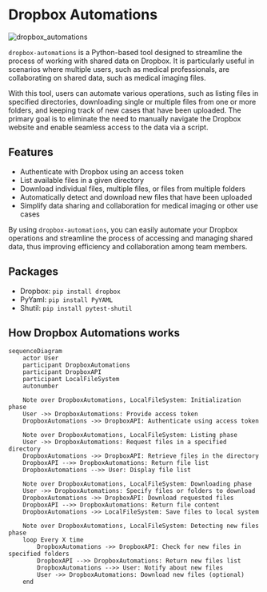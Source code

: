 # Dropbox Automations

![dropbox_automations](https://user-images.githubusercontent.com/37108394/234244745-53eea842-3003-4ba7-a32b-45e72af183cc.png)

`dropbox-automations` is a Python-based tool designed to streamline the process of working with shared data on Dropbox. It is particularly useful in scenarios where multiple users, such as medical professionals, are collaborating on shared data, such as medical imaging files.

With this tool, users can automate various operations, such as listing files in specified directories, downloading single or multiple files from one or more folders, and keeping track of new cases that have been uploaded. The primary goal is to eliminate the need to manually navigate the Dropbox website and enable seamless access to the data via a script.

## Features
- Authenticate with Dropbox using an access token
- List available files in a given directory
- Download individual files, multiple files, or files from multiple folders
- Automatically detect and download new files that have been uploaded
- Simplify data sharing and collaboration for medical imaging or other use cases

By using `dropbox-automations`, you can easily automate your Dropbox operations and streamline the process of accessing and managing shared data, thus improving efficiency and collaboration among team members.

## Packages
- Dropbox: ```pip install dropbox```
- PyYaml: ```pip install PyYAML```
- Shutil: ```pip install pytest-shutil```

## How Dropbox Automations works
```mermaid
sequenceDiagram
    actor User
    participant DropboxAutomations
    participant DropboxAPI
    participant LocalFileSystem
    autonumber

    Note over DropboxAutomations, LocalFileSystem: Initialization phase
    User ->> DropboxAutomations: Provide access token
    DropboxAutomations ->> DropboxAPI: Authenticate using access token

    Note over DropboxAutomations, LocalFileSystem: Listing phase
    User ->> DropboxAutomations: Request files in a specified directory
    DropboxAutomations ->> DropboxAPI: Retrieve files in the directory
    DropboxAPI -->> DropboxAutomations: Return file list
    DropboxAutomations -->> User: Display file list

    Note over DropboxAutomations, LocalFileSystem: Downloading phase
    User ->> DropboxAutomations: Specify files or folders to download
    DropboxAutomations ->> DropboxAPI: Download requested files
    DropboxAPI -->> DropboxAutomations: Return file content
    DropboxAutomations ->> LocalFileSystem: Save files to local system

    Note over DropboxAutomations, LocalFileSystem: Detecting new files phase
    loop Every X time
        DropboxAutomations ->> DropboxAPI: Check for new files in specified folders
        DropboxAPI -->> DropboxAutomations: Return new files list
        DropboxAutomations -->> User: Notify about new files
        User ->> DropboxAutomations: Download new files (optional)
    end


```
